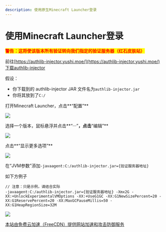 ```yaml
---
description: 使用原生Minecraft Launcher登录
---
```


# 使用Minecraft Launcher登录

<mark style="color:red;">**警告：这将使该版本所有验证转向我们指定的验证服务器（红石皮肤站）**</mark>

前往[https://authlib-injector.yushi.moe/](https://authlib-injector.yushi.moe/)下载authlib-injector

假设：

* 你下载到的 authlib-injector JAR 文件名为`authlib-injector.jar`
* 你将其放到了`C:/`

打开Minecraft Launcher，点击**“配置”**

![](../../../.gitbook/assets/AO21\_\[2X1YNP\~L65ISM3\`B0.png)

选择一个版本，鼠标悬浮并点击**“···”**，点击**“编辑”**

![](../../../.gitbook/assets/GTC{CKU38PQ\)5\(3AD2{G16Q.png)

点击**“显示更多选项”**

![](../../../.gitbook/assets/UO{K\(T1K48\`@%Y\[G\[AP\_CSI.png)

在“JVM参数”添加`-javaagent:C:/authlib-injector.jar={验证服务器地址}`

如下方例子

```
// 注意：只是示例，请结合实际
-javaagent:C:/authlib-injector.jar={验证服务器地址} -Xmx2G -XX:+UnlockExperimentalVMOptions -XX:+UseG1GC -XX:G1NewSizePercent=20 -XX:G1ReservePercent=20 -XX:MaxGCPauseMillis=50 -XX:G1HeapRegionSize=32M
```

![](../../../.gitbook/assets/5D\_8JR2RP%X\_\`]28\~1\[$6RE.png)



[本站由免费云加速（FreeCDN）提供网站加速和攻击防御服务](http://www.freecdn.pw/?zzwz)
